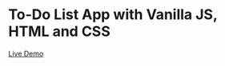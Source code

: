 # To-Do List App with Vanilla JS, HTML and CSS

<a href="https://eldarcelik.github.io/ToDo-List/" target="_blank">Live Demo</a>
